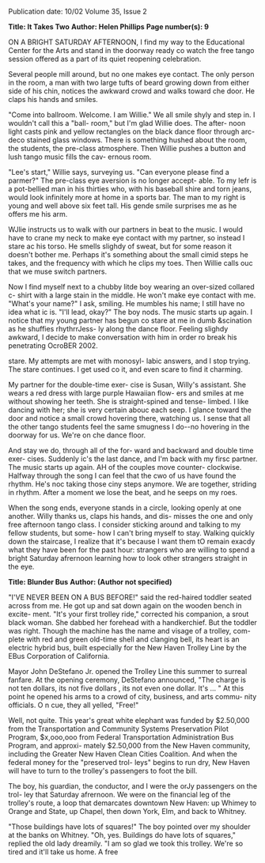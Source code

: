 Publication date: 10/02
Volume 35, Issue 2

**Title: It Takes Two**
**Author: Helen Phillips**
**Page number(s): 9**

ON A BRIGHT SATURDAY AFTERNOON, I find 
my way to the Educational Center for the 
Arts and stand in the doorway ready co 
watch the free tango session offered as a 
part of its quiet reopening celebration. 

Several people mill around, but no one 
makes eye contact. The only person in the 
room, a man with two large tufts of beard 
growing down from either side of his chin, 
notices the awkward crowd and walks 
toward che door. He claps his hands and 
smiles. 

"Come 
into 
ballroom. 
Welcome. I am Willie." We all smile shyly 
and step in. I wouldn't call this a "ball-
room," but I'm glad Willie does. The after-
noon light casts pink and yellow rectangles 
on the black dance floor through arc-deco 
stained glass windows. There is something 
hushed about the room, the students, the 
pre-class atmosphere. Then Willie pushes a 
button and lush tango music fills the cav-
ernous room. 

"Lee's start," Willie says, surveying us. 
"Can everyone please find a parmer?" The 
pre-class eye aversion is no longer accept-
able. To my lefr is a pot-bellied man in his 
thirties who, with his baseball shire and 
torn jeans, would look infinitely more at 
home in a sports bar. The man to my right 
is young and well above six feet tall. His 
gende smile surprises me as he offers me his 
arm. 

WJlie instructs us to walk with our 
partners in beat to the music. I would have 
to crane my neck to make eye contact with 
my partner, so instead I stare ac his torso. 
He smells slighdy of sweat, but for some 
reason it doesn't bother me. Perhaps it's 
something about the small cimid steps he 
takes, and the frequency with which he 
clips my toes. Then Willie calls ouc that we 
muse switch partners. 

Now I find myself next to a chubby 
litde boy wearing an over-sized collared c-
shirt with a large stain in the middle. He 
won't make eye contact with me. "What's 
your name?" I ask, smiling. He mumbles 
his name; I still have no idea what ic is. 
"I'll lead, okay?" The boy nods. The 
music starts up again. I notice that my 
young partner has begun co stare at me in 
dumb &scination as he shuffies rhythrrJess-
ly along the dance floor. Feeling slighdy 
awkward, I decide to make conversation 
with him in order ro break his penetrating 
OcroBER 2002. 

stare. My attempts are met with monosyl-
labic answers, and I stop trying. The stare 
continues. I get used co it, and even scare to 
find it charming. 

My partner for the double-time exer-
cise is Susan, Willy's assistant. She wears a 
red dress with large purple Hawaiian flow-
ers and smiles at me without showing her 
teeth. She is straight-spined and tense-
limbed. I like dancing with her; she is very 
certain abouc each seep. I glance toward the 
door and notice a small crowd hovering 
there, watching us. I sense that all the other 
tango students feel the same smugness I 
do--no hovering in the doorway for us. 
We're on che dance floor. 

And stay we do, through all of the for-
ward and backward and double time exer-
cises. Suddenly ic's the last dance, and I'm 
back with my firsc partner. The music starts 
up again. AH of the couples move counter-
clockwise. Halfway through the song I can 
feel that the cwo of us have found the 
rhythm. He's noc taking those ciny steps 
anymore. We are together, striding in 
rhythm. After a moment we lose the beat, 
and he seeps on my roes. 

When the song ends, everyone stands 
in a circle, looking openly at one another. 
Willy thanks us, claps his hands, and dis-
misses the one and only free afternoon 
tango class. I consider sticking around and 
talking to my fellow students, but some-
how I can't bring myself to stay. Walking 
quickly down the staircase, I realize that it's 
because I want them tO remain exacdy 
what they have been for the past hour: 
strangers who are willing to spend a bright 
Saturday afrernoon learning how to look 
other strangers straight in the eye. 


**Title: Blunder Bus**
**Author:  (Author not specified)**

"I'VE NEVER BEEN ON A BUS 
BEFORE!" said the red-haired 
toddler seated across from me. 
He got up and sat down again 
on the wooden bench in excite-
ment. "It's your first trolley 
ride," corrected his companion, 
a srout black woman. She 
dabbed her forehead with a 
handkerchief. But the toddler 
was right. Though the machine 
has the name and visage of a trolley, com-
plete with red and green old-time shell and 
clanging bell, its heart is an electric hybrid 
bus, built especially for the New Haven 
Trolley Line by the EBus Corporation of 
California. 

Mayor John DeStefano Jr. opened the 
Trolley Line this summer to surreal fanfare. 
At the opening ceremony, DeStefano 
announced, "The charge is not ten dollars, 
its not five dollars , its not even one dollar. 
It's ... " At this point he opened his arms to 
a crowd of city, business, and arts commu-
nity officials. O n cue, they all yelled, 
"Free!" 

Well, not quite. This year's great white 
elephant was funded by $2.50,000 from the 
Transportation and Community Systems 
Preservation Pilot Program, $x,ooo,ooo 
from 
Federal 
Transportation 
Administration Bus Program, and approxi-
mately $2.50,000 from the New Haven 
community, including the Greater New 
Haven Clean Cities Coalition. And when 
the federal money for the "preserved trol-
leys" begins to run dry, New Haven will 
have to turn to the trolley's passengers to 
foot the bill. 

The boy, his guardian, the conductor, 
and I were the orJy passengers on the trol-
ley that Saturday afrernoon. We were on 
the financial leg of the trolley's route, a 
loop that demarcates downtown New 
Haven: up Whimey to Orange and State, 
up Chapel, then down York, Elm, and back 
to Whitney. 

"Those buildings have lots of squares!" 
The boy pointed over my shoulder at the 
banks on Whitney. "Oh, yes. Buildings do 
have lots of squares," replied the old lady 
dreamily. "I am so glad we took this trolley. 
We're so tired and it'll take us home. A free